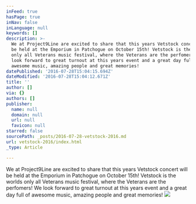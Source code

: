 ```yaml
---
inFeed: true
hasPage: true
inNav: false
inLanguage: null
keywords: []
description: >-
  We at Project9Line are excited to share that this years Vetstock concert will
  be held at the Emporium in Patchogue on October 15th! Vetstock is the worlds
  only all Veterans music festival, where the Veterans are the perfomers! We
  look forward to great turnout at this years event and a great day full of
  awesome music, amazing people and great memories!
datePublished: '2016-07-28T15:04:15.694Z'
dateModified: '2016-07-28T15:04:12.671Z'
title: ''
author: []
via: {}
authors: []
publisher:
  name: null
  domain: null
  url: null
  favicon: null
starred: false
sourcePath: _posts/2016-07-28-vetstock-2016.md
url: vetstock-2016/index.html
_type: Article

---
```

We at Project9Line are excited to share that this years Vetstock concert will be held at the Emporium in Patchogue on October 15th! Vetstock is the worlds only all Veterans music festival, where the Veterans are the perfomers! We look forward to great turnout at this years event and a great day full of awesome music, amazing people and great memories!
![](https://the-grid-user-content.s3-us-west-2.amazonaws.com/b8a36a28-2a20-4882-9436-18a52ab51c95.jpg)